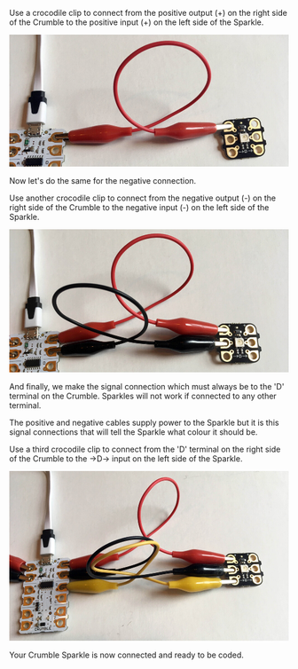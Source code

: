 Use a crocodile clip to connect from the positive output (+) on the right side of the Crumble to the positive input (+) on the left side of the Sparkle.

![Connecting the Sparkle positive connection](images/sparklePositive.jpg)

Now let's do the same for the negative connection.

Use another crocodile clip to connect from the negative output (-) on the right side of the Crumble to the negative input (-) on the left side of the Sparkle.

![Connecting the Sparkle negative connection](images/sparkleNegative.jpg)

And finally, we make the signal connection which must always be to the 'D' terminal on the Crumble. Sparkles will not work if connected to any other terminal.

The positive and negative cables supply power to the Sparkle but it is this signal connections that will tell the Sparkle what colour it should be.

Use a third crocodile clip to connect from the 'D' terminal on the right side of the Crumble to the ->D-> input on the left side of the Sparkle.

![Connecting the Sparkle signal connection](images/sparkleSignal.jpg)

Your Crumble Sparkle is now connected and ready to be coded.